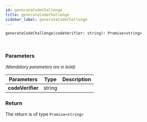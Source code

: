 ```yaml
---
id: generateCodeChallenge
title: generateCodeChallenge
sidebar_label: generateCodeChallenge
---
```


```tsx
generateCodeChallenge(codeVerifier: string): Promise<string>
```
<br/>



### Parameters

<font size="2"><i>(Mandatory parameters are in bold)</i></font>

| Parameters | Type | Description |
| --------- | ---- | ----------- |
| **codeVerifier** | string |  |


### Return



The return is of type <code>Promise<string\></code>